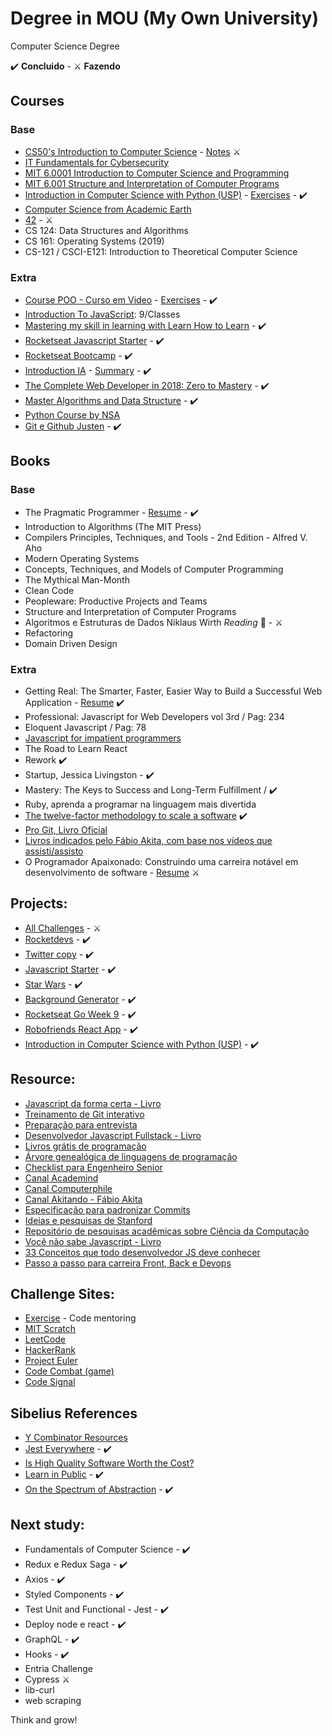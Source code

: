 # Degree in MOU (My Own University)

Computer Science Degree

✔️ **Concluido** - ⚔️ **Fazendo**

## Courses

### Base

- [CS50's Introduction to Computer Science](https://www.edx.org/course/cs50s-introduction-computer-science-harvardx-cs50x) - [Notes](./cs50) ⚔️
- [IT Fundamentals for Cybersecurity](https://www.coursera.org/specializations/it-fundamentals-cybersecurity)
- [MIT 6.0001 Introduction to Computer Science and Programming](https://www.youtube.com/watch?v=nykOeWgQcHM&list=PLUl4u3cNGP63WbdFxL8giv4yhgdMGaZNA)
- [MIT 6.001 Structure and Interpretation of Computer Programs](https://www.youtube.com/watch?v=-J_xL4IGhJA&list=PLE18841CABEA24090)
- [Introduction in Computer Science with Python (USP)](https://bit.ly/2IIVuWe) - [Exercises](https://github.com/iaurg/ciencia-computacao-coursera) - ✔️
- [Computer Science from Academic Earth](https://academicearth.org/computer-science/)
- [42](https://www.42sp.org.br/) - ⚔️
- CS 124: Data Structures and Algorithms
- CS 161: Operating Systems (2019)
- CS-121 / CSCI-E121: Introduction to Theoretical Computer Science


### Extra
- [Course POO - Curso em Video](https://www.youtube.com/watch?v=KlIL63MeyMY&list=PLHz_AreHm4dmGuLII3tsvryMMD7VgcT7x) - [Exercises](https://github.com/iaurg/OOP-Exercises-PHP) - ✔️
- [Introduction To JavaScript](https://www.codecademy.com/learn/introduction-to-javascript): 9/Classes
- [Mastering my skill in learning with Learn How to Learn](https://www.coursera.org/learn/learning-how-to-learn) - ✔️
- [Rocketseat Javascript Starter](https://rocketseat.com.br/starter) - ✔️
- [Rocketseat Bootcamp](https://rocketseat.com.br) - ✔️
- [Introduction IA](https://www.microsoft.com/pt-br/academia) - [Summary](https://github.com/iaurg/academia-ia) - ✔️
- [The Complete Web Developer in 2018: Zero to Mastery](https://www.udemy.com/course/the-complete-web-developer-zero-to-mastery) - ✔️
- [Master Algorithms and Data Structure](https://www.udemy.com/course/master-the-coding-interview-data-structures-algorithms) - ✔️
- [Python Course by NSA](https://nsa.sfo2.digitaloceanspaces.com/comp3321.pdf)
- [Git e Github Justen](https://www.udemy.com/course/git-e-github-para-iniciantes) - ✔️

## Books

### Base

- The Pragmatic Programmer - [Resume](https://github.com/iaurg/Computer-Science-Study/blob/master/resumes/the-pragmatic-programmer/resumo-the-pragmatic-programmer.md) - ✔️
- Introduction to Algorithms (The MIT Press)
- Compilers Principles, Techniques, and Tools - 2nd Edition - Alfred V. Aho
- Modern Operating Systems
- Concepts, Techniques, and Models of Computer Programming
- The Mythical Man-Month
- Clean Code
- Peopleware: Productive Projects and Teams
- Structure and Interpretation of Computer Programs
- Algoritmos e Estruturas de Dados Niklaus Wirth _Reading_ 📖 - ⚔️
- Refactoring
- Domain Driven Design

### Extra

- Getting Real: The Smarter, Faster, Easier Way to Build a Successful Web Application - [Resume](https://github.com/iaurg/Computer-Science-Study/blob/master/resumes/getting-real/resumo-getting-real.md) ✔️
- Professional: Javascript for Web Developers vol 3rd / Pag: 234
- Eloquent Javascript / Pag: 78
- [Javascript for impatient programmers](https://exploringjs.com/impatient-js/toc.html)
- The Road to Learn React
- Rework ✔️
- Startup, Jessica Livingston - ✔️
- Mastery: The Keys to Success and Long-Term Fulfillment / ✔️
- Ruby, aprenda a programar na linguagem mais divertida
- [The twelve-factor methodology to scale a software](https://12factor.net) ✔️
- [Pro Git, Livro Oficial](https://git-scm.com/book/pt-br/v2)
- [Livros indicados pelo Fábio Akita, com base nos vídeos que assisti/assisto](https://amzn.to/38I6jR3)
- O Programador Apaixonado: Construindo uma carreira notável em desenvolvimento de software - [Resume](https://github.com/iaurg/Computer-Science-Study/blob/master/resumes/programador-apaixonado/resumo-programador-apaixonado.md) ⚔️

## Projects:

- [All Challenges](https://github.com/iaurg/all-challenges) - ⚔️
- [Rocketdevs](https://github.com/Italox/rocketseatdevs) - ✔️
- [Twitter copy](https://github.com/Italox/twitter-react) - ✔️
- [Javascript Starter](https://github.com/Italox/RocketSeat/tree/master/JS) - ✔️
- [Star Wars](https://github.com/Italox/star_wars) - ✔️
- [Background Generator](https://github.com/Italox/background-generator) - ✔️
- [Rocketseat Go Week 9](https://github.com/Italox/tattoour) - ✔️
- [Robofriends React App](https://github.com/Italox/Robofriends) - ✔️
- [Introduction in Computer Science with Python (USP)](https://github.com/Italox/ciencia-computacao-coursera) - ✔️

## Resource:

- [Javascript da forma certa - Livro](http://jstherightway.org/pt-br/)
- [Treinamento de Git interativo](https://learngitbranching.js.org/)
- [Preparação para entrevista](https://app.codesignal.com/login)
- [Desenvolvedor Javascript Fullstack - Livro](http://stack.desenvolvedor.expert/)
- [Livros grátis de programação](https://github.com/EbookFoundation/free-programming-books/blob/master/free-programming-books-pt_BR.md)
- [Árvore genealógica de linguagens de programação](https://github.com/akitaonrails/computer_languages_genealogy_graphs)
- [Checklist para Engenheiro Senior](https://littleblah.com/post/2019-09-01-senior-engineer-checklist/)
- [Canal Academind](https://www.youtube.com/channel/UCSJbGtTlrDami-tDGPUV9-w)
- [Canal Computerphile](https://www.youtube.com/user/Computerphile)
- [Canal Akitando - Fábio Akita](https://www.youtube.com/user/AkitaOnRails)
- [Especificação para padronizar Commits](https://www.conventionalcommits.org/pt-br/v1.0.0-beta.4/)
- [Ideias e pesquisas de Stanford](https://ecorner.stanford.edu)
- [Repositório de pesquisas acadêmicas sobre Ciência da Computação](https://arxiv.org/corr)
- [Você não sabe Javascript - Livro](https://github.com/getify/You-Dont-Know-JS)
- [33 Conceitos que todo desenvolvedor JS deve conhecer](https://github.com/tiagoboeing/33-js-concepts)
- [Passo a passo para carreira Front, Back e Devops](https://roadmap.sh/)

## Challenge Sites:

- [Exercise](https://exercism.io/) - Code mentoring
- [MIT Scratch](https://scratch.mit.edu)
- [LeetCode](https://leetcode.com)
- [HackerRank](https://www.hackerrank.com)
- [Project Euler](https://projecteuler.net/)
- [Code Combat (game)](https://br.codecombat.com/)
- [Code Signal](https://codesignal.com/)

## Sibelius References

- [Y Combinator Resources](https://www.ycombinator.com/resources/)
- [Jest Everywhere](https://www.youtube.com/watch?v=X1EbHgFxSdw) - ✔️
- [Is High Quality Software Worth the Cost?](https://martinfowler.com/articles/is-quality-worth-cost.html)
- [Learn in Public](https://www.swyx.io/writing/learn-in-public/) - ✔️
- [On the Spectrum of Abstraction](https://gist.github.com/markerikson/02d5846040a1bf4a02147990df3c3599) - ✔️

## Next study:

- Fundamentals of Computer Science - ✔️
- Redux e Redux Saga - ✔️
- Axios - ✔️
- Styled Components - ✔️
- Test Unit and Functional - Jest - ✔️
- Deploy node e react - ✔️
- GraphQL - ✔️
- Hooks - ✔️
- Entria Challenge
- Cypress ⚔️
- lib-curl
- web scraping

Think and grow!
